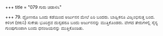 +++
title = "079 ಗುರು ಚಡಾಳಿಸಿ"

+++
79.  ದ್ರೋಣರೂ ಒಂದು ಕಡೆಯಿಂದ ಅರ್ಜುನನ ಮೇಲೆ ಏರಿ ಬಂದರು. ಬಾಹ್ಲಿಕನೂ ವಿಜೃಂಭಿಸುತ್ತ ಬಂದ. ಕಳಿಂಗ (ಶಕುನಿ) ಸುಕೇತು ಭೂರಿಶ್ರವ ದುಸ್ಸಹರೂ ಬಂದು ಅರ್ಜುನನನ್ನು ಮುತ್ತಿಕೊಂಡರು. ವೇಗದ ತೇರುಗಳಲ್ಲಿ ಸೈನ್ಯ ಗುಂಪುಗುಂಪಾಗಿ ಬಂದು ಧನಂಜಯನನ್ನು ಮುತ್ತಿಕೊಂಡಿತು.